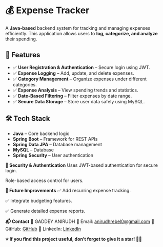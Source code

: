 # 💰 Expense Tracker  

A **Java-based** backend system for tracking and managing expenses efficiently. This application allows users to **log, categorize, and analyze** their spending.  

## 🚀 Features  

- ✅ **User Registration & Authentication** – Secure login using JWT.  
- ✅ **Expense Logging** – Add, update, and delete expenses.  
- ✅ **Category Management** – Organize expenses under different categories.  
- ✅ **Expense Analysis** – View spending trends and statistics.  
- ✅ **Date-Based Filtering** – Filter expenses by date range.  
- ✅ **Secure Data Storage** – Store user data safely using MySQL.  

## 🛠 Tech Stack  

- **Java** – Core backend logic  
- **Spring Boot** – Framework for REST APIs  
- **Spring Data JPA** – Database management  
- **MySQL** – Database  
- **Spring Security** – User authentication  

**🔐 Security & Authentication**
Uses JWT-based authentication for secure login.

Role-based access control for users.

**🎯 Future Improvements**
✅ Add recurring expense tracking.

✅ Integrate budgeting features.

✅ Generate detailed expense reports.

**📬 Contact**
👤 GADDEY ANIRUDH
📧 Email: anirudhrebel0@gmail.com
🔗 GitHub: [GitHub](https://github.com/anirudhrebel/Expense-Tracker-API)
🔗 LinkedIn: [LinkedIn](https://www.linkedin.com/in/gaddeyanirudh/)

**⭐ If you find this project useful, don’t forget to give it a star! 🚀✨**
